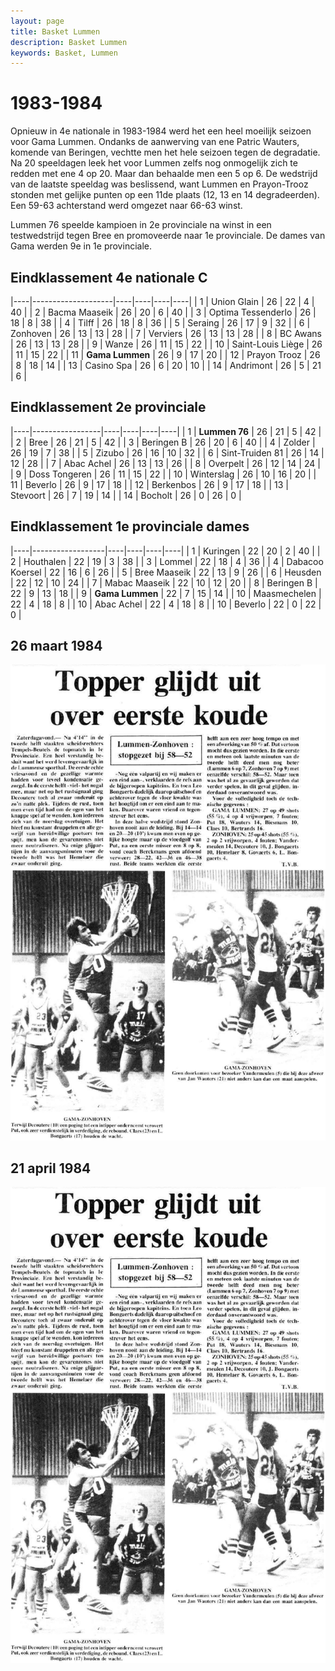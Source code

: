 ```yaml
---
layout: page
title: Basket Lummen
description: Basket Lummen
keywords: Basket, Lummen
---
```


# 1983-1984

Opnieuw in 4e nationale in 1983-1984 werd het een heel moeilijk seizoen voor Gama Lummen. Ondanks de aanwerving van ene Patric Wauters, komende van Beringen, vechtte men het hele seizoen tegen de degradatie.
Na 20 speeldagen leek het voor Lummen zelfs nog onmogelijk zich te redden met ene 4 op 20. Maar dan behaalde men een 5 op 6. De wedstrijd van de laatste speeldag was beslissend, want Lummen en Prayon-Trooz stonden met gelijke punten op een 11de plaats (12, 13 en 14 degradeerden). Een 59-63 achterstand werd omgezet naar 66-63 winst.

Lummen 76 speelde kampioen in 2e provinciale na winst in een testwedstrijd tegen Bree en promoveerde naar 1e provinciale. De dames van Gama werden 9e in 1e provinciale.

## Eindklassement 4e nationale C

|----|--------------------|----|----|----|----|
| 1  | Union Glain        | 26 | 22 | 4  | 40 |
| 2  | Bacma Maaseik      | 26 | 20 | 6  | 40 |
| 3  | Optima Tessenderlo | 26 | 18 | 8  | 38 |
| 4  | Tilff              | 26 | 18 | 8  | 36 |
| 5  | Seraing            | 26 | 17 | 9  | 32 |
| 6  | Zonhoven           | 26 | 13 | 13 | 28 |
| 7  | Verviers           | 26 | 13 | 13 | 28 |
| 8  | BC Awans           | 26 | 13 | 13 | 28 |
| 9  | Wanze              | 26 | 11 | 15 | 22 |
| 10 | Saint-Louis Liège  | 26 | 11 | 15 | 22 |
| 11 | **Gama Lummen**    | 26 | 9  | 17 | 20 |
| 12 | Prayon Trooz       | 26 | 8  | 18 | 14 |
| 13 | Casino Spa         | 26 | 6  | 20 | 10 |
| 14 | Andrimont          | 26 | 5  | 21 | 6  |

## Eindklassement 2e provinciale

|----|-----------------|----|----|----|----|
| 1  | **Lummen 76**   | 26 | 21 | 5  | 42 |
| 2  | Bree            | 26 | 21 | 5  | 42 |
| 3  | Beringen B      | 26 | 20 | 6  | 40 |
| 4  | Zolder          | 26 | 19 | 7  | 38 |
| 5  | Zizubo          | 26 | 16 | 10 | 32 |
| 6  | Sint-Truiden 81 | 26 | 14 | 12 | 28 |
| 7  | Abac Achel      | 26 | 13 | 13 | 26 |
| 8  | Overpelt        | 26 | 12 | 14 | 24 |
| 9  | Doss Tongeren   | 26 | 11 | 15 | 22 |
| 10 | Winterslag      | 26 | 10 | 16 | 20 |
| 11 | Beverlo         | 26 | 9  | 17 | 18 |
| 12 | Berkenbos       | 26 | 9  | 17 | 18 |
| 13 | Stevoort        | 26 | 7  | 19 | 14 |
| 14 | Bocholt         | 26 | 0  | 26 | 0 |

## Eindklassement 1e provinciale dames 

|----|------------------|----|----|----|----|
| 1  | Kuringen         | 22 | 20 | 2  | 40 |
| 2  | Houthalen        | 22 | 19 | 3  | 38 |
| 3  | Lommel           | 22 | 18 | 4  | 36 |
| 4  | 	Dabacoo Koersel | 22 | 16 | 6  | 26 |
| 5  | Bree Maaseik     | 22 | 13 | 9  | 26 |
| 6  | Heusden          | 22 | 12 | 10 | 24 |
| 7  | Mabac Maaseik    | 22 | 10 | 12 | 20 |
| 8  | Beringen B       | 22 | 9  | 13 | 18 |
| 9  | **Gama Lummen**  | 22 | 7  | 15 | 14 |
| 10 | Maasmechelen     | 22 | 4  | 18 | 8  |
| 10 | Abac Achel       | 22 | 4  | 18 | 8  |
| 10 | Beverlo          | 22 | 0  | 22 | 0  |

## 26 maart 1984

![19811109](/club/geschiedenis/1981-1982/19811109.gif)

## 21 april 1984

![19811109](/club/geschiedenis/1981-1982/19811109.gif)
